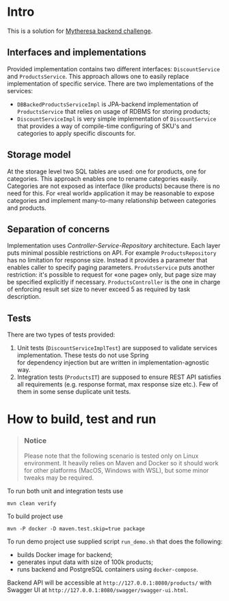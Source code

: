 # Intro

This is a solution for [Mytheresa backend challenge](./CHALLENGE.md).

## Interfaces and implementations

Provided implementation contains two different interfaces: `DiscountService` and `ProductsService`. 
This approach allows  one to easily replace implementation of specific service. There are two implementations of the services:
* `DBBackedProductsServiceImpl` is JPA-backend implementation of `ProductsService` that relies on usage of RDBMS for
  storing products;
* `DiscountServiceImpl` is very simple implementation of `DiscountService` that provides a way of
  compile-time configuring of SKU's and categories to apply specific discounts for.

## Storage model

At the storage level two SQL tables are used: one for products, one for categories. This approach enables
one to rename categories easily. Categories are not exposed as interface (like products)
because there is no need for this. For «real world» application it may be reasonable
to expose categories and implement many-to-many relationship between categories and products.

## Separation of concerns

Implementation uses *Controller-Service-Repository* architecture. Each layer puts minimal possible restrictions on API.
For example `ProductsRepository` has no limitation for response size. Instead it provides a parameter that enables caller
to specify paging parameters. `ProdutsService` puts another restriction: it's possible to request for «one page» only, 
but page size may be specified explicitly if necessary. `ProductsController` is the one in charge of enforcing result set
size to never exceed 5 as required by task description.

## Tests

There are two types of tests provided:

1. Unit tests (`DiscountServiceImplTest`) are supposed to validate services implementation. These tests do not use Spring   
  for dependency injection but are written in implementation-agnostic way.
1. Integration tests (`ProductsIT`) are supposed to ensure REST API satisfies all requirements (e.g. response format, 
  max response size etc.). Few of them in some sense duplicate unit tests.

# How to build, test and run

> ### Notice
> Please note that the following scenario is tested only on Linux environment. 
> It heavily relies on Maven and Docker so it should work for other platforms (MacOS, Windows with WSL),
> but some minor tweaks may be required.

To run both unit and integration tests use 

```shell
mvn clean verify
```

To build project use

```shell
mvn -P docker -D maven.test.skip=true package
```

To run demo project use supplied script `run_demo.sh` that does the following:
* builds Docker image for backend;
* generates input data with size of 100k products;
* runs backend and PostgreSQL containers using `docker-compose`.

Backend API will be accessible at `http://127.0.0.1:8080/products/` with Swagger UI at `http://127.0.0.1:8080/swagger/swagger-ui.html`.
